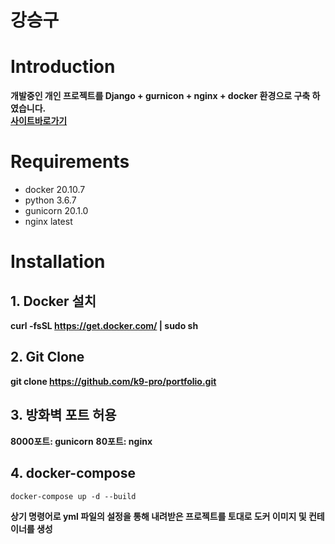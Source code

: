 강승구
====================

# Introduction
**개발중인 개인 프로젝트를 Django + gurnicon + nginx + docker 환경으로 구축 하였습니다.**   
**[사이트바로가기](http://ec2-3-36-97-51.ap-northeast-2.compute.amazonaws.com/swagger/)**
# Requirements
- docker 20.10.7
- python 3.6.7  
- gunicorn 20.1.0
- nginx latest
 
# Installation
## 1. Docker 설치
**curl -fsSL https://get.docker.com/ | sudo sh**


## 2. Git Clone   
**git clone https://github.com/k9-pro/portfolio.git**
  

## 3. 방화벽 포트 허용
**8000포트: gunicorn**
**80포트: nginx**

## 4. docker-compose
```
docker-compose up -d --build
```
**상기 명령어로 yml 파일의 설정을 통해 내려받은 프로젝트를 토대로 도커 이미지 및 컨테이너를 생성**
